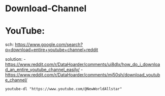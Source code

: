 # Download-Channel
# YouTube:
sch: https://www.google.com/search?q=download+entire+youtube+channel+reddit

solution: - https://www.reddit.com/r/DataHoarder/comments/ui8dlx/how_do_i_download_an_entire_youtube_channel_easily/ - https://www.reddit.com/r/DataHoarder/comments/mj50sh/download_youtube_channel/

`youtube-dl "https://www.youtube.com/@NewWorldAllstar"`
